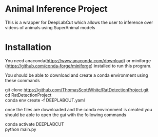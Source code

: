 # Animal Inference Project

This is a wrapper for DeepLabCut which allows the user to inference over videos of animals using SuperAnimal models

# Installation
You need anaconda(https://www.anaconda.com/download) or miniforge (https://github.com/conda-forge/miniforge) installed to run this program.

You should be able to download and create a conda environment using these commands  

git clone https://github.com/ThomasScottWhite/RatDetectionProject.git  
cd RatDetectionProject  
conda env create -f DEEPLABCUT.yaml  

once the files are downloaded and the conda environment is created you should be able to open the gui with the following commands  

conda activate DEEPLABCUT   
python main.py  